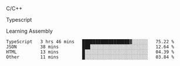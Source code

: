 <p>C/C++</p>
<p> Typescript</p>
<p>Learning Assembly</p>

<!--START_SECTION:waka-->

```text
TypeScript   3 hrs 46 mins   ██████████████████▓░░░░░░   75.22 %
JSON         38 mins         ███░░░░░░░░░░░░░░░░░░░░░░   12.64 %
HTML         13 mins         █░░░░░░░░░░░░░░░░░░░░░░░░   04.39 %
Other        11 mins         █░░░░░░░░░░░░░░░░░░░░░░░░   03.84 %
```

<!--END_SECTION:waka-->
